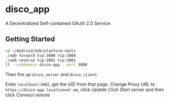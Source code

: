 # disco_app

A Decentralized Self-contained OAuth 2.0 Service.

## Getting Started

```bash
cd ~/Android/Sdk/platform-tools
./adb forward tcp:3000 tcp:3000
./adb reverse tcp:3001 tcp:3001
lt --subdomain disco-app --port 3000
```

Then fire up `disco_server` and `disco_client`.

Enter `localhost:3002`, get the UID from that page.
Change *Proxy URL* to `https://disco-app.localtunnel.me`, click *Update*
Click *Start server* and then click *Connect remote*